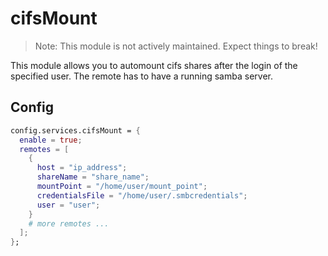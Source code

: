 # cifsMount

> Note: This module is not actively maintained. Expect things to break!

This module allows you to automount cifs shares after the login of the specified user. The remote has to have a running samba server.

## Config

```nix
config.services.cifsMount = {
  enable = true;
  remotes = [
    {
      host = "ip_address";
      shareName = "share_name";
      mountPoint = "/home/user/mount_point";
      credentialsFile = "/home/user/.smbcredentials";
      user = "user";
    }
    # more remotes ...
  ];
};
```
